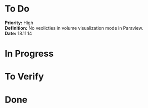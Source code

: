 # To Do
**Priority:**
High  
**Definition:**
No veolicties in volume visualization mode in Paraview.  
**Date:** 18.11.14

# In Progress

# To Verify

# Done

